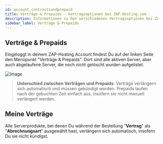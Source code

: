 ```yaml
---
id: account_contractsandprepaid
title: Verträge & Prepaids - Vertragsoptionen bei ZAP-Hosting.com
description: Informationen zu den verschiedenen Vertragsoptionen bei ZAP-Hosting: Vertrag und Prepaid - ZAP-Hosting.com Dokumentationen
sidebar_label: Verträge & Prepaids
---
```


## Verträge & Prepaids
Eingeloggt in deinem ZAP-Hosting Account findest Du auf der linken Seite den Menüpunkt "Verträge & Prepaids". Dort sind alle aktiven Server, aber auch abgelaufene Server, die noch nicht gelöscht wurden aufgelistet.


![image](https://user-images.githubusercontent.com/61953937/159140760-b7cb7f67-599d-4383-8e39-37cbc94a557b.png)

> **Unterschied zwischen Verträgen und Prepaids**: Verträge verlängern sich automatisch und müssen gekündigt werden. Prepaids laufen nach der gebuchten Zeit einfach aus, insofern sie nicht manuell verlängert werden.


## Meine Verträge
Alle Serverprodukte, bei denen Du während der Bestellung "**Vertrag**" als "**Abrechnungsart**" ausgewählt hast, verlängern sich automatisch, insofern Du sie nicht kündigst.
